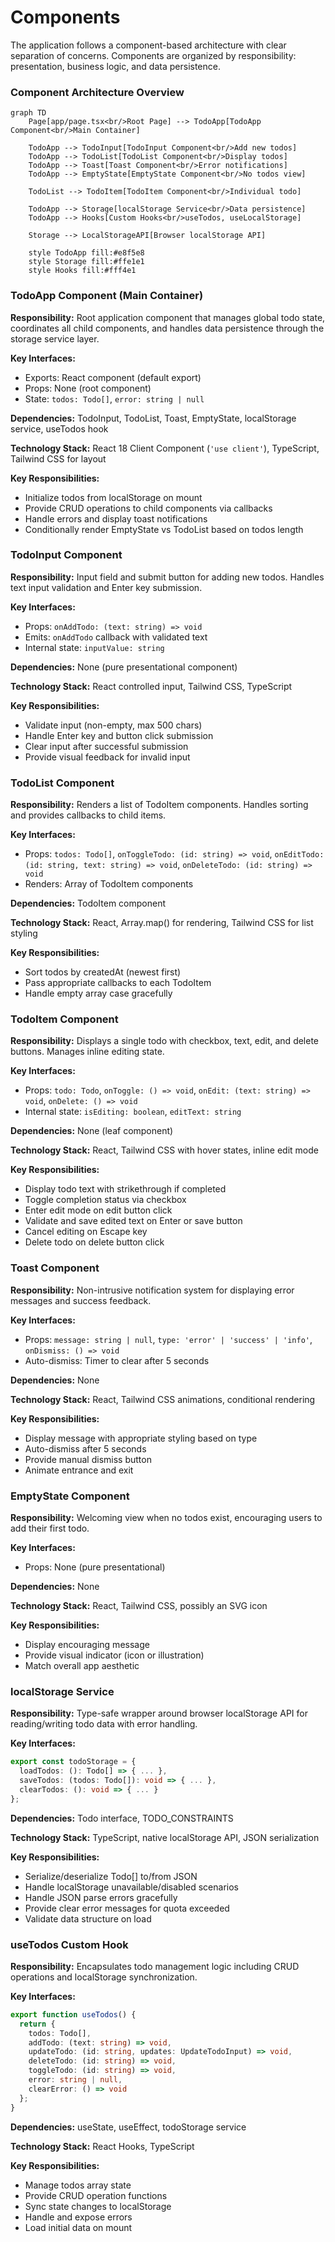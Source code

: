 # Components

The application follows a component-based architecture with clear separation of concerns. Components are organized by responsibility: presentation, business logic, and data persistence.

### Component Architecture Overview

```mermaid
graph TD
    Page[app/page.tsx<br/>Root Page] --> TodoApp[TodoApp Component<br/>Main Container]
    
    TodoApp --> TodoInput[TodoInput Component<br/>Add new todos]
    TodoApp --> TodoList[TodoList Component<br/>Display todos]
    TodoApp --> Toast[Toast Component<br/>Error notifications]
    TodoApp --> EmptyState[EmptyState Component<br/>No todos view]
    
    TodoList --> TodoItem[TodoItem Component<br/>Individual todo]
    
    TodoApp --> Storage[localStorage Service<br/>Data persistence]
    TodoApp --> Hooks[Custom Hooks<br/>useTodos, useLocalStorage]
    
    Storage --> LocalStorageAPI[Browser localStorage API]
    
    style TodoApp fill:#e8f5e8
    style Storage fill:#ffe1e1
    style Hooks fill:#fff4e1
```

### TodoApp Component (Main Container)

**Responsibility:** Root application component that manages global todo state, coordinates all child components, and handles data persistence through the storage service layer.

**Key Interfaces:**
- Exports: React component (default export)
- Props: None (root component)
- State: `todos: Todo[]`, `error: string | null`

**Dependencies:** TodoInput, TodoList, Toast, EmptyState, localStorage service, useTodos hook

**Technology Stack:** React 18 Client Component (`'use client'`), TypeScript, Tailwind CSS for layout

**Key Responsibilities:**
- Initialize todos from localStorage on mount
- Provide CRUD operations to child components via callbacks
- Handle errors and display toast notifications
- Conditionally render EmptyState vs TodoList based on todos length

### TodoInput Component

**Responsibility:** Input field and submit button for adding new todos. Handles text input validation and Enter key submission.

**Key Interfaces:**
- Props: `onAddTodo: (text: string) => void`
- Emits: `onAddTodo` callback with validated text
- Internal state: `inputValue: string`

**Dependencies:** None (pure presentational component)

**Technology Stack:** React controlled input, Tailwind CSS, TypeScript

**Key Responsibilities:**
- Validate input (non-empty, max 500 chars)
- Handle Enter key and button click submission
- Clear input after successful submission
- Provide visual feedback for invalid input

### TodoList Component

**Responsibility:** Renders a list of TodoItem components. Handles sorting and provides callbacks to child items.

**Key Interfaces:**
- Props: `todos: Todo[]`, `onToggleTodo: (id: string) => void`, `onEditTodo: (id: string, text: string) => void`, `onDeleteTodo: (id: string) => void`
- Renders: Array of TodoItem components

**Dependencies:** TodoItem component

**Technology Stack:** React, Array.map() for rendering, Tailwind CSS for list styling

**Key Responsibilities:**
- Sort todos by createdAt (newest first)
- Pass appropriate callbacks to each TodoItem
- Handle empty array case gracefully

### TodoItem Component

**Responsibility:** Displays a single todo with checkbox, text, edit, and delete buttons. Manages inline editing state.

**Key Interfaces:**
- Props: `todo: Todo`, `onToggle: () => void`, `onEdit: (text: string) => void`, `onDelete: () => void`
- Internal state: `isEditing: boolean`, `editText: string`

**Dependencies:** None (leaf component)

**Technology Stack:** React, Tailwind CSS with hover states, inline edit mode

**Key Responsibilities:**
- Display todo text with strikethrough if completed
- Toggle completion status via checkbox
- Enter edit mode on edit button click
- Validate and save edited text on Enter or save button
- Cancel editing on Escape key
- Delete todo on delete button click

### Toast Component

**Responsibility:** Non-intrusive notification system for displaying error messages and success feedback.

**Key Interfaces:**
- Props: `message: string | null`, `type: 'error' | 'success' | 'info'`, `onDismiss: () => void`
- Auto-dismiss: Timer to clear after 5 seconds

**Dependencies:** None

**Technology Stack:** React, Tailwind CSS animations, conditional rendering

**Key Responsibilities:**
- Display message with appropriate styling based on type
- Auto-dismiss after 5 seconds
- Provide manual dismiss button
- Animate entrance and exit

### EmptyState Component

**Responsibility:** Welcoming view when no todos exist, encouraging users to add their first todo.

**Key Interfaces:**
- Props: None (pure presentational)

**Dependencies:** None

**Technology Stack:** React, Tailwind CSS, possibly an SVG icon

**Key Responsibilities:**
- Display encouraging message
- Provide visual indicator (icon or illustration)
- Match overall app aesthetic

### localStorage Service

**Responsibility:** Type-safe wrapper around browser localStorage API for reading/writing todo data with error handling.

**Key Interfaces:**
```typescript
export const todoStorage = {
  loadTodos: (): Todo[] => { ... },
  saveTodos: (todos: Todo[]): void => { ... },
  clearTodos: (): void => { ... }
};
```

**Dependencies:** Todo interface, TODO_CONSTRAINTS

**Technology Stack:** TypeScript, native localStorage API, JSON serialization

**Key Responsibilities:**
- Serialize/deserialize Todo[] to/from JSON
- Handle localStorage unavailable/disabled scenarios
- Handle JSON parse errors gracefully
- Provide clear error messages for quota exceeded
- Validate data structure on load

### useTodos Custom Hook

**Responsibility:** Encapsulates todo management logic including CRUD operations and localStorage synchronization.

**Key Interfaces:**
```typescript
export function useTodos() {
  return {
    todos: Todo[],
    addTodo: (text: string) => void,
    updateTodo: (id: string, updates: UpdateTodoInput) => void,
    deleteTodo: (id: string) => void,
    toggleTodo: (id: string) => void,
    error: string | null,
    clearError: () => void
  };
}
```

**Dependencies:** useState, useEffect, todoStorage service

**Technology Stack:** React Hooks, TypeScript

**Key Responsibilities:**
- Manage todos array state
- Provide CRUD operation functions
- Sync state changes to localStorage
- Handle and expose errors
- Load initial data on mount
